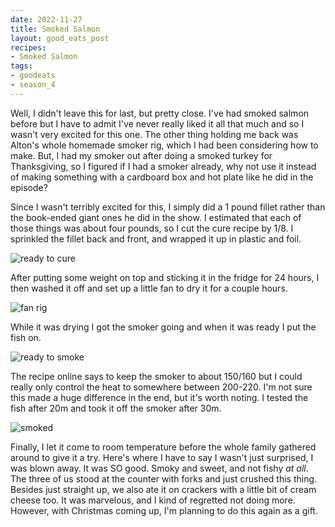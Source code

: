 ```yaml
---
date: 2022-11-27
title: Smoked Salmon
layout: good_eats_post
recipes:
- Smoked Salmon
tags:
- goodeats
- season_4
---
```


Well, I didn't leave this for last, but pretty close. I've had smoked salmon before but
I have to admit I've never really liked it all that much and so I wasn't very excited for
this one. The other thing holding me back was Alton's whole homemade smoker rig, which I
had been considering how to make. But, I had my smoker out after doing a smoked turkey for
Thanksgiving, so I figured if I had a smoker already, why not use it instead of making
something with a cardboard box and hot plate like he did in the episode?

Since I wasn't terribly excited for this, I simply did a 1 pound fillet rather than the
book-ended giant ones he did in the show. I estimated that each of those things was about
four pounds, so I cut the cure recipe by 1/8. I sprinkled the fillet back and front, and
wrapped it up in plastic and foil.

![ready to cure](https://lh3.googleusercontent.com/pw/AL9nZEW4T3hKbOeHBW6I8ZhhQFpVS6m3HFeLpQAIywqmd9HimPA5kVbNkz8f9bl7AOw6xIYtDJF3kwQvQWfyHXX-96Y6mjXLgKV695rs9jpO2rQ09BX80KSRqR2EnqQsyBz6zWd-8x5kw9S4TH99QiGwMYga=w600)

After putting some weight on top and sticking it in the fridge for 24 hours, I then washed
it off and set up a little fan to dry it for a couple hours.

![fan rig](https://lh3.googleusercontent.com/pw/AL9nZEXE1J6vaHnHCC5mmbtivL5JCDXBmZEUDpCHw3WcjqXbWFx8lubHWwMY5WXFmWVNGmN7oRD_5xX-SKZs10jOyq6FmPsxRC5-NnGO2M2sKV6IHT35QSc8wKj-w1rd0aUgJmfCodF3RKaTrXFcgN8e1-I2=w600)

While it was drying I got the smoker going and when it was ready I put the fish on.

![ready to smoke](https://lh3.googleusercontent.com/pw/AL9nZEXxTqJyWGtQa6XgUFcKNVIK3Qhmlgr1vWQxaEyTp8O97T7o6MwCafNbAOXKiDfOB6U20YhASRCNpZBHw3qseNebicMbmEbDrELFXFhglVCf7efpOUmsRrx4nwD6JB22JL0LKM3P86xE3xsMp9OlbRdt=w500)

The recipe online says to keep the smoker to about 150/160 but I could really only control
the heat to somewhere between 200-220. I'm not sure this made a huge difference in the
end, but it's worth noting. I tested the fish after 20m and took it off the smoker after
30m.

![smoked](https://lh3.googleusercontent.com/pw/AL9nZEVC1Wbfrp5lvx5lWi27c7Cjrdgj76DVC_b31dBVtCjG_LRIpbQoRAun8DSoniWfkv4_O2SQemxp7mefp4tzwG4EoSTbh_L2bk8ZeySF8l-EbZRy3GPwv2_PQqWaCmxdeXbQ1_GrfJVhlWbTWkHLyANo=w600)

Finally, I let it come to room temperature before the whole family gathered around to give
it a try. Here's where I have to say I wasn't just surprised, I was blown away. It was SO
good. Smoky and sweet, and not fishy _at all_. The three of us stood at the counter with
forks and just crushed this thing. Besides just straight up, we also ate it on crackers
with a little bit of cream cheese too. It was marvelous, and I kind of regretted not doing
more. However, with Christmas coming up, I'm planning to do this again as a gift.
